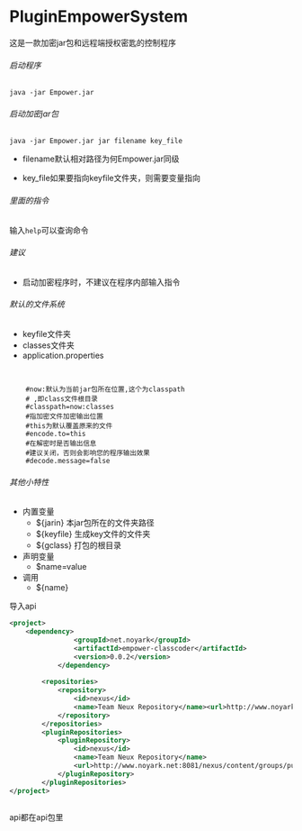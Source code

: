 # PluginEmpowerSystem
这是一款加密jar包和远程端授权密匙的控制程序

###### 启动程序
`java -jar Empower.jar`

###### 启动加密jar包
`java -jar Empower.jar jar filename key_file`

* filename默认相对路径为何Empower.jar同级

* key_file如果要指向keyfile文件夹，则需要变量指向

###### 里面的指令

输入`help`可以查询命令

###### 建议
* 启动加密程序时，不建议在程序内部输入指令
###### 默认的文件系统
* keyfile文件夹
* classes文件夹
* application.properties
```properties
    

    #now:默认为当前jar包所在位置,这个为classpath
    # ,即class文件根目录
    #classpath=now:classes
    #指加密文件加密输出位置
    #this为默认覆盖原来的文件
    #encode.to=this
    #在解密时是否输出信息
    #建议关闭，否则会影响您的程序输出效果
    #decode.message=false

```
###### 其他小特性
* 内置变量
    * ${jarin} 本jar包所在的文件夹路径
    * ${keyfile} 生成key文件的文件夹
    * ${gclass} 打包的根目录
* 声明变量
    * $name=value
* 调用
    * ${name}

导入api
```xml
<project>
    <dependency>
                <groupId>net.noyark</groupId>
                <artifactId>empower-classcoder</artifactId>
                <version>0.0.2</version>
            </dependency>
    
        <repositories>
            <repository>
                <id>nexus</id>
                <name>Team Neux Repository</name><url>http://www.noyark.net:8081/nexus/content/groups/public/</url>
            </repository>
        </repositories>
        <pluginRepositories>
            <pluginRepository>
                <id>nexus</id>
                <name>Team Neux Repository</name>
                <url>http://www.noyark.net:8081/nexus/content/groups/public/</url>
            </pluginRepository>
        </pluginRepositories>
</project>
        
```
api都在api包里




